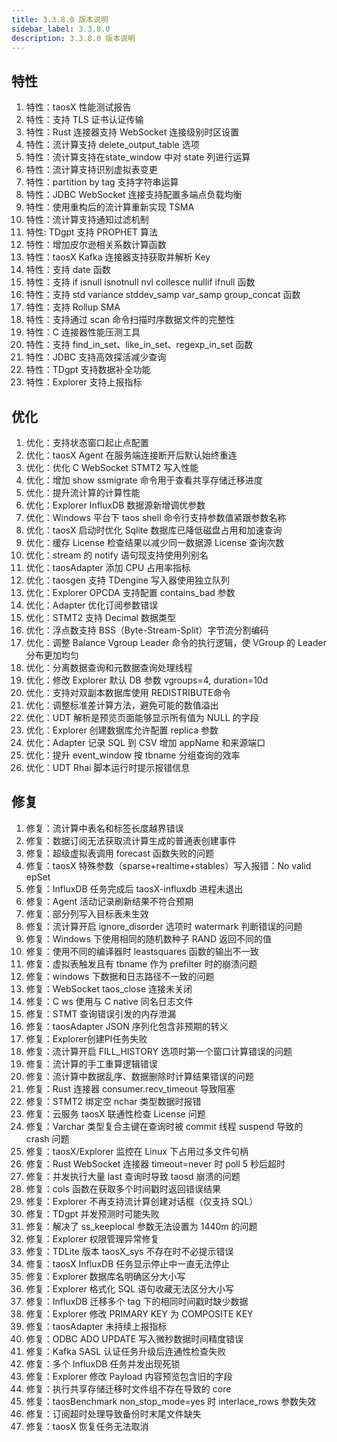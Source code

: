 ```yaml
---
title: 3.3.8.0 版本说明
sidebar_label: 3.3.8.0
description: 3.3.8.0 版本说明
---
```


## 特性
  1. 特性：taosX 性能测试报告
  2. 特性：支持 TLS 证书认证传输
  3. 特性：Rust 连接器支持 WebSocket 连接级别时区设置
  4. 特性：流计算支持 delete_output_table 选项
  5. 特性：流计算支持在state_window 中对 state 列进行运算
  6. 特性：流计算支持识别虚拟表变更
  7. 特性：partition by tag 支持字符串运算
  8. 特性：JDBC WebSocket 连接支持配置多端点负载均衡
  9. 特性：使用重构后的流计算重新实现 TSMA
 10. 特性：流计算支持通知过滤机制
 11. 特性: TDgpt 支持 PROPHET 算法
 12. 特性：增加皮尔逊相关系数计算函数
 13. 特性：taosX Kafka 连接器支持获取并解析 Key
 14. 特性：支持 date 函数
 15. 特性：支持 if isnull isnotnull nvl collesce nullif ifnull 函数
 16. 特性：支持 std variance stddev_samp var_samp group_concat 函数
 17. 特性：支持 Rollup SMA
 18. 特性：支持通过 scan 命令扫描时序数据文件的完整性
 19. 特性：C 连接器性能压测工具
 20. 特性：支持 find_in_set、like_in_set、regexp_in_set 函数
 21. 特性：JDBC 支持高效探活减少查询
 22. 特性：TDgpt 支持数据补全功能
 23. 特性：Explorer 支持上报指标

## 优化
  1. 优化：支持状态窗口起止点配置
  2. 优化：taosX Agent 在服务端连接断开后默认始终重连
  3. 优化：优化 C WebSocket STMT2 写入性能
  4. 优化：增加 show ssmigrate 命令用于查看共享存储迁移进度
  5. 优化：提升流计算的计算性能
  6. 优化：Explorer InfluxDB 数据源新增调优参数
  7. 优化：Windows 平台下 taos shell 命令行支持参数值紧跟参数名称
  8. 优化：taosX 启动时优化 Sqlite 数据库已降低磁盘占用和加速查询
  9. 优化：缓存 License 检查结果以减少同一数据源 License 查询次数
 10. 优化：stream 的 notify 语句现支持使用列别名
 11. 优化：taosAdapter 添加 CPU 占用率指标
 12. 优化：taosgen 支持 TDengine 写入器使用独立队列
 13. 优化：Explorer OPCDA 支持配置 contains_bad 参数
 14. 优化：Adapter 优化订阅参数错误
 15. 优化：STMT2 支持 Decimal 数据类型
 16. 优化​​：浮点数支持 ​​BSS（Byte-Stream-Split）字节流分割编码
 17. 优化：调整 Balance Vgroup Leader 命令的执行逻辑，使 VGroup 的 Leader 分布更加均匀
 18. 优化：分离数据查询和元数据查询处理线程
 19. 优化：修改 Explorer 默认 DB 参数 vgroups=4, duration=10d
 20. 优化：支持对双副本数据库使用 REDISTRIBUTE命令
 21. 优化：调整标准差计算方法，避免可能的数值溢出
 22. 优化：UDT 解析是预览页面能够显示所有值为 NULL 的字段
 23. 优化：Explorer 创建数据库允许配置 replica 参数
 24. 优化：Adapter 记录 SQL 到 CSV 增加 appName 和来源端口
 25. 优化：提升 event_window 按 tbname 分组查询的效率
 26. 优化：UDT Rhai 脚本运行时提示报错信息

## 修复
  1. 修复：流计算中表名和标签长度越界错误
  2. 修复：数据订阅无法获取流计算生成的普通表创建事件
  3. 修复：超级虚拟表调用 forecast 函数失败的问题
  4. 修复：taosX 特殊参数（sparse+realtime+stables）写入报错：No valid epSet
  5. 修复：InfluxDB 任务完成后 taosX-influxdb 进程未退出
  6. 修复：Agent 活动记录刷新结果不符合预期
  7. 修复：部分列写入目标表未生效
  8. 修复：流计算开启 ignore_disorder 选项时 watermark 判断错误的问题
  9. 修复：Windows 下使用相同的随机数种子 RAND 返回不同的值
 10. 修复：使用不同的编译器时 leastsquares 函数的输出不一致
 11. 修复：虚拟表触发且有 tbname 作为 prefilter 时的崩溃问题
 12. 修复：windows 下数据和日志路径不一致的问题
 13. 修复：WebSocket taos_close 连接未关闭
 14. 修复：C ws 使用与 C native 同名日志文件
 15. 修复：STMT 查询错误引发的内存泄漏
 16. 修复：taosAdapter JSON 序列化包含非预期的转义
 17. 修复：Explorer创建PI任务失败
 18. 修复：流计算开启 FILL_HISTORY 选项时第一个窗口计算错误的问题
 19. 修复：流计算的手工重算逻辑错误
 20. 修复：流计算中数据乱序、数据删除时计算结果错误的问题
 21. 修复：Rust 连接器 consumer.recv_timeout 导致阻塞
 22. 修复：STMT2 绑定空 nchar 类型数据时报错
 23. 修复：云服务 taosX 联通性检查 License 问题
 24. 修复：Varchar 类型复合主键在查询时被 commit 线程 suspend 导致的 crash 问题
 25. 修复：taosX/Explorer 监控在 Linux 下占用过多文件句柄
 26. 修复：Rust WebSocket 连接器 timeout=never 时 poll 5 秒后超时
 27. 修复：并发执行大量 last 查询时导致 taosd 崩溃的问题
 28. 修复：cols 函数在获取多个时间戳时返回错误结果
 29. 修复：Explorer 不再支持流计算创建对话框（仅支持 SQL）
 30. 修复：TDgpt 并发预测时可能失败
 31. 修复：解决了 ss_keeplocal 参数无法设置为 1440m 的问题
 32. 修复：Explorer 权限管理异常修复
 33. 修复：TDLite 版本 taosX_sys 不存在时不必提示错误
 34. 修复：taosX InfluxDB 任务显示停止中一直无法停止
 35. 修复：Explorer 数据库名明确区分大小写
 36. 修复：Explorer 格式化 SQL 语句收藏无法区分大小写
 37. 修复：InfluxDB 迁移多个 tag 下的相同时间戳时缺少数据
 38. 修复：Explorer 修改 PRIMARY KEY 为 COMPOSITE KEY
 39. 修复：taosAdapter 未持续上报指标
 40. 修复：ODBC ADO UPDATE 写入微秒数据时间精度错误
 41. 修复：Kafka SASL 认证任务升级后连通性检查失败
 42. 修复：多个 InfluxDB 任务并发出现死锁
 43. 修复：Explorer 修改 Payload 内容预览包含旧的字段
 44. 修复：执行共享存储迁移时文件组不存在导致的 core
 45. 修复：taosBenchmark non_stop_mode=yes 时 interlace_rows 参数失效
 46. 修复：订阅超时处理导致备份时末尾文件缺失
 47. 修复：taosX 恢复任务无法取消

